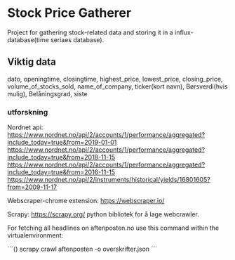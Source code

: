 # Stock Price Gatherer

Project for gathering stock-related data and storing it in a influx-database(time seriaes database).


## Viktig data

dato, openingtime, closingtime, highest_price, lowest_price, closing_price, volume_of_stocks_sold, name_of_company, ticker(kort navn), Børsverdi(hvis mulig), Belåningsgrad, siste


### utforskning

Nordnet api:  
https://www.nordnet.no/api/2/accounts/1/performance/aggregated?include_today=true&from=2019-01-01  
https://www.nordnet.no/api/2/accounts/1/performance/aggregated?include_today=true&from=2018-11-15  
https://www.nordnet.no/api/2/accounts/1/performance/aggregated?include_today=true&from=2016-11-15  
https://www.nordnet.no/api/2/instruments/historical/yields/16801605?from=2009-11-17   

Webscraper-chrome extension:
https://webscraper.io/

Scrapy:
https://scrapy.org/
python bibliotek for å lage webcrawler.

For fetching all headlines on aftenposten.no use this command within the virtualenvironment: 

´´´()
scrapy crawl aftenposten -o overskrifter.json
´´´

